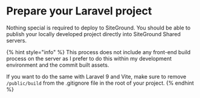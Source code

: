 # Prepare your Laravel project

Nothing special is required to deploy to SiteGround. You should be able to publish your locally developed project directly into SiteGround Shared servers.

{% hint style="info" %}
This process does not include any front-end build process on the server as I prefer to do this within my development environment and the commit built assets.

If you want to do the same with Laravel 9 and Vite, make sure to remove `/public/build` from the .gitignore file in the root of your project.
{% endhint %}
